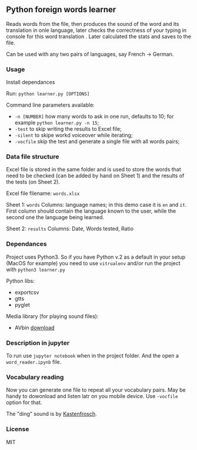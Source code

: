 
## Python foreign words learner

Reads words from the file, then produces the sound of the word and its translation in onle language, later checks the correctness of your typing in console for this word translation . Later calculated the stats and saves to the file.

Can be used with any two pairs of languages, say French -> German.

### Usage

Install dependances

Run: `python learner.py [OPTIONS]`

Command line parameters available:

 - `-n [NUMBER]` how many words to ask in one run, defaults to 10; for example `python learner.py -n 15`;
 - `-test` to skip writing the results to Excel file;
 - `-silent` to skipe workd voiceover while iterating;
 - `-vocfile` skip the test and generate a single file with all words pairs;

### Data file structure

Excel file is stored in the same folder and is used to store the words that need to be checked (can be added by hand on Sheet 1) and the results of the tests (on Sheet 2).

Excel file filename: `words.xlsx`

Sheet 1: `words`
Columns: language names; in this demo case it is `en` and `it`.
First column should contain the language known to the user, while the second one the language being learned.

Sheet 2: `results`
Columns: Date, Words tested, Ratio

### Dependances

Project uses Python3. So if you have Python v.2 as a default in your setup (MacOS for example) you need to use `vitrualenv` and/or run the project with `python3 learner.py`

Python libs:
 - exportcsv
 - gtts
 - pyglet

Media library (for playing sound files):
 - AVbin [download](https://avbin.github.io/AVbin/Download.html)

 ### Description in jupyter

 To run use `jupyter notebook` when in the project folder. And the open a `word_reader.ipynb` file.

 ### Vocabulary reading
 
 Now you can generate one file to repeat all your vocabulary pairs. May be handy to dowonload and listen latr on you mobile device. Use `-vocfile` option for that.

 The "ding" sound is by [Kastenfrosch](https://www.freesound.org/people/Kastenfrosch/sounds/162464/).

 ### License

 MIT